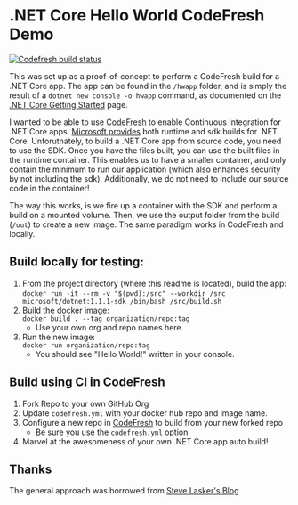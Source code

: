 # .NET Core Hello World CodeFresh Demo

[![Codefresh build status]( https://g.codefresh.io/api/badges/build?repoOwner=dzirkler&repoName=dotnetcorehelloworld&branch=master&pipelineName=dotnetcorehelloworld&accountName=dzirkler&type=cf-1)]( https://g.codefresh.io/repositories/dzirkler/dotnetcorehelloworld/builds?filter=trigger:build;branch:master;service:58e01fab16247f01003ce312~dotnetcorehelloworld)

This was set up as a proof-of-concept to perform a CodeFresh build for a .NET Core app. The app can be found in 
the `/hwapp` folder, and is simply the result of a `dotnet new console -o hwapp` command, as documented on the 
[.NET Core Getting Started](https://www.microsoft.com/net/core) page.

I wanted to be able to use [CodeFresh](http://codefresh.io) to enable Continuous Integration for .NET Core apps.
[Microsoft provides](https://hub.docker.com/r/microsoft/dotnet/) both runtime and sdk builds for .NET Core. 
Unforutnately, to build a .NET Core app from source code, you need to use the SDK. Once you have the files built, 
you can use the built files in the runtime container. This enables us to have a smaller container, and only contain
the minimum to run our application (which also enhances security by not including the sdk). Additionally, we do not 
need to include our source code in the container!

The way this works, is we fire up a container with the SDK and perform a build on a mounted volume. Then, we use
the output folder from the build (`/out`) to create a new image. The same paradigm works in CodeFresh and locally.


## Build locally for testing:

1. From the project directory (where this readme is located), build the app:  
`docker run -it --rm -v "$(pwd):/src" --workdir /src microsoft/dotnet:1.1.1-sdk /bin/bash /src/build.sh`
1. Build the docker image:  
`docker build . --tag organization/repo:tag`  
    * Use your own org and repo names here.
1. Run the new image:  
`docker run organization/repo:tag`
    * You should see "Hello World!" written in your console.


## Build using CI in CodeFresh

1. Fork Repo to your own GitHub Org
1. Update `codefresh.yml` with your docker hub repo and image name.
1. Configure a new repo in [CodeFresh](http://codefresh.io) to build from your new forked repo
    * Be sure you use the `codefresh.yml` option
1. Marvel at the awesomeness of your own .NET Core app auto build!


## Thanks
The general approach was borrowed from [Steve Lasker's Blog](https://blogs.msdn.microsoft.com/stevelasker/2016/09/29/building-optimized-docker-images-with-asp-net-core/)

